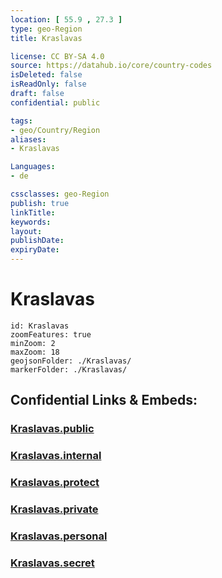 ```yaml
---
location: [ 55.9 , 27.3 ] 
type: geo-Region
title: Kraslavas

license: CC BY-SA 4.0
source: https://datahub.io/core/country-codes
isDeleted: false
isReadOnly: false
draft: false
confidential: public

tags:
- geo/Country/Region
aliases:
- Kraslavas

Languages:
- de

cssclasses: geo-Region
publish: true
linkTitle: 
keywords: 
layout: 
publishDate: 
expiryDate: 
---
```


# Kraslavas

```leaflet
id: Kraslavas
zoomFeatures: true 
minZoom: 2 
maxZoom: 18
geojsonFolder: ./Kraslavas/
markerFolder: ./Kraslavas/
```


## Confidential Links & Embeds: 

### [Kraslavas.public](/_public/\Earth\Continent\Europe\Europe~North\Latvia\Regions~Latvia\Latgale\counties~LatgaleKraslavas.public.md) 

### [Kraslavas.internal](/_internal/\Earth\Continent\Europe\Europe~North\Latvia\Regions~Latvia\Latgale\counties~LatgaleKraslavas.internal.md) 

### [Kraslavas.protect](/_protect/\Earth\Continent\Europe\Europe~North\Latvia\Regions~Latvia\Latgale\counties~LatgaleKraslavas.protect.md) 

### [Kraslavas.private](/_private/\Earth\Continent\Europe\Europe~North\Latvia\Regions~Latvia\Latgale\counties~LatgaleKraslavas.private.md) 

### [Kraslavas.personal](/_personal/\Earth\Continent\Europe\Europe~North\Latvia\Regions~Latvia\Latgale\counties~LatgaleKraslavas.personal.md) 

### [Kraslavas.secret](/_secret/\Earth\Continent\Europe\Europe~North\Latvia\Regions~Latvia\Latgale\counties~LatgaleKraslavas.secret.md)


